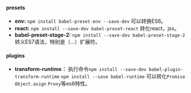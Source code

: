 #### presets

- **env:** `npm install babel-preset-env --save-dev` 可以转换ES6。
- **react:** `npm install --save-dev babel-preset-react` 转化react，jsx。
- **babel-preset-stage-2:** `npm install --save-dev babel-preset-stage-2` 转义ES7语法，特别是（...）扩展符。


#### plugins

- **transform-runtime：** 执行命令`npm install --save-dev babel-plugin-transform-runtime` `npm install --save babel-runtime` 可以转化`Promise` `Object.asign` `Proxy`等es6特性。

  ​

